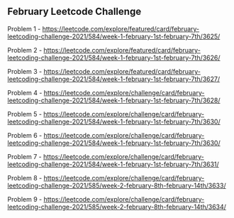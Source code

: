 <h2>February Leetcode Challenge</h2>

Problem 1 - https://leetcode.com/explore/featured/card/february-leetcoding-challenge-2021/584/week-1-february-1st-february-7th/3625/

Problem 2 - https://leetcode.com/explore/featured/card/february-leetcoding-challenge-2021/584/week-1-february-1st-february-7th/3626/

Problem 3 - https://leetcode.com/explore/featured/card/february-leetcoding-challenge-2021/584/week-1-february-1st-february-7th/3627/

Problem 4 - https://leetcode.com/explore/challenge/card/february-leetcoding-challenge-2021/584/week-1-february-1st-february-7th/3628/

Problem 5 - https://leetcode.com/explore/challenge/card/february-leetcoding-challenge-2021/584/week-1-february-1st-february-7th/3630/

Problem 6 - https://leetcode.com/explore/challenge/card/february-leetcoding-challenge-2021/584/week-1-february-1st-february-7th/3630/

Problem 7 - https://leetcode.com/explore/challenge/card/february-leetcoding-challenge-2021/584/week-1-february-1st-february-7th/3631/

Problem 8 - https://leetcode.com/explore/challenge/card/february-leetcoding-challenge-2021/585/week-2-february-8th-february-14th/3633/

Problem 9 - https://leetcode.com/explore/challenge/card/february-leetcoding-challenge-2021/585/week-2-february-8th-february-14th/3634/
